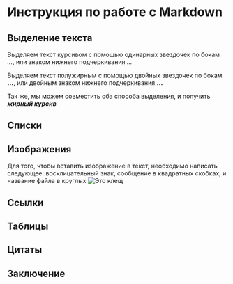 # Инструкция по работе с Markdown

## Выделение текста

Выделяем текст курсивом с помощью одинарных звездочек по бокам *...*, или знаком нижнего подчеркивания _..._

Выделяем текст полужирным с помощью двойных звездочек по бокам **...**, или двойным знаком нижнего подчеркивания __...__

Так же, мы можем совместить оба способа выделения, и получить __*жирный курсив*__
## Списки

## Изображения

Для того, чтобы вставить изображение в текст, необходимо написать следующее: восклицательный знак, сообщение в квадратных скобках, и название файла в круглых
![Это клещ](klesch.jpg)

## Ссылки

## Таблицы

## Цитаты

## Заключение
